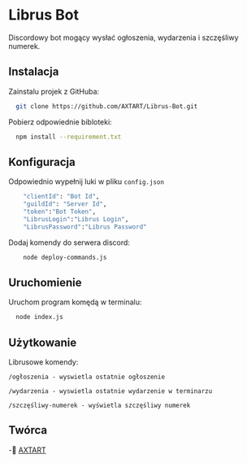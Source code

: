 # Librus Bot

Discordowy bot mogący wysłać ogłoszenia, wydarzenia i szczęśliwy numerek.

## Instalacja

Zainstalu projek z GitHuba:

```bash
  git clone https://github.com/AXTART/Librus-Bot.git
```
Pobierz odpowiednie bibloteki:
```bash
  npm install --requirement.txt
```

## Konfiguracja

Odpowiednio wypełnij luki w pliku `config.json`
```bash
    "clientId": "Bot Id",
	"guildId": "Server Id",
    "token":"Bot Token",
    "LibrusLogin":"Librus Login",
    "LibrusPassword":"Librus Password"
```
Dodaj komendy do serwera discord:
```bash
    node deploy-commands.js
```
## Uruchomienie
Uruchom program komędą w terminalu:

```bash
  node index.js
```


## Użytkowanie


Librusowe komendy:
```
/ogłoszenia - wyswietla ostatnie ogłoszenie
```
```
/wydarzenia - wyswietla ostatnie wydarzenie w terminarzu
```
```
/szczęśliwy-numerek - wyświetla szczęśliwy numerek
```

## Twórca

-👤 [AXTART](https://www.github.com/octokatherine)

